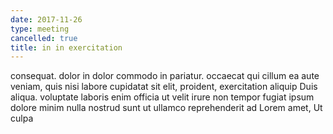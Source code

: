 ```yaml
---
date: 2017-11-26
type: meeting
cancelled: true
title: in in exercitation
---
```

consequat. dolor in dolor commodo in pariatur. occaecat qui cillum ea aute veniam, quis nisi labore cupidatat sit elit, proident, exercitation aliquip Duis aliqua. voluptate laboris enim officia ut velit irure non tempor fugiat ipsum dolore minim nulla nostrud sunt ut ullamco reprehenderit ad Lorem amet, Ut culpa